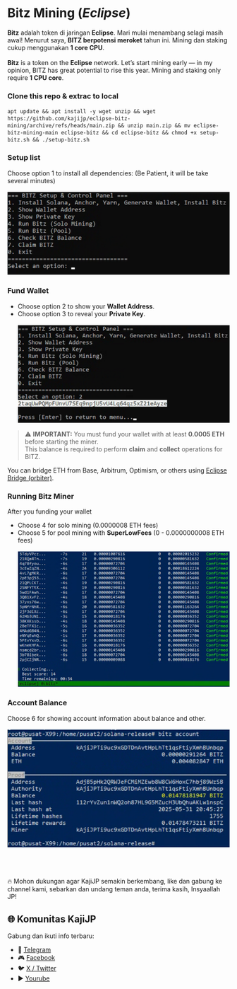 # Bitz Mining (*Eclipse*)
**Bitz** adalah token di jaringan **Eclipse**. Mari mulai menambang selagi masih awal! Menurut saya, **BITZ berpotensi meroket** tahun ini. Mining dan staking cukup menggunakan **1 core CPU**.<br><br>
**Bitz** is a token on the **Eclipse** network. Let’s start mining early — in my opinion, BITZ has great potential to rise this year. Mining and staking only require **1 CPU core**.

### Clone this repo & extrac to local
```
apt update && apt install -y wget unzip && wget https://github.com/kajijp/eclipse-bitz-mining/archive/refs/heads/main.zip && unzip main.zip && mv eclipse-bitz-mining-main eclipse-bitz && cd eclipse-bitz && chmod +x setup-bitz.sh && ./setup-bitz.sh
```
### Setup list
Choose option 1 to install all dependencies: (Be Patient, it will be take several minutes)<br><br>
![1](assets/Screenshot_173.png)

### Fund Wallet
- Choose option 2 to show your **Wallet Address**.
- Choose option 3 to reveal your **Private Key**.<br><br>
![2](assets/Screenshot_172.png)
> ⚠️ **IMPORTANT:** You must fund your wallet with at least **0.0005 ETH** before starting the miner.  
> This balance is required to perform **claim** and **collect** operations for BITZ.

You can bridge ETH from Base, Arbitrum, Optimism, or others using [Eclipse Bridge (orbiter)](https://orbiter.finance/?channel=0x9443ab364194ecdc306d7229d97341e79c8b5b4a).

### Running Bitz Miner
After you funding your wallet
- Choose 4 for solo mining (0.0000008 ETH fees)
- Choose 5 for pool mining with **SuperLowFees** (0 - 0.0000000008 ETH fees)<br><br>
![4](assets/Screenshot_176.png)

### Account Balance
Choose 6 for showing account information about balance and other.<br><br>
![6](assets/Screenshot_175.png)

<br><br><br>
🔥 Mohon dukungan agar KajiJP semakin berkembang, like dan gabung ke channel kami, sebarkan dan undang teman anda, terima kasih, Insyaallah JP!
## 🌐 Komunitas KajiJP
Gabung dan ikuti info terbaru:
- 💬 [Telegram](https://t.me/kajijp)
- 🎮 [Facebook](https://facebook.com/kajijp)
- 🐦 [X / Twitter](https://x.com/wakkajijp)
- ▶️ [Yourube](https://www.youtube.com/@KajiJP)
